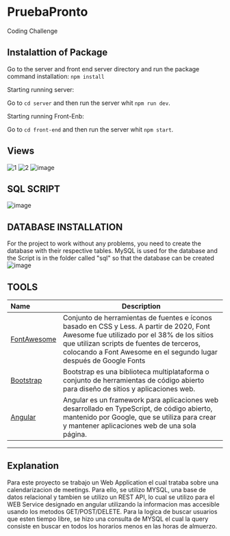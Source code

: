# PruebaPronto
Coding Challenge

## Instalattion of Package
Go to the server and front end server directory and run the package command installation: `npm install`

Starting running server:

Go to `cd server` and then run the server whit `npm run dev`.

Starting running Front-Enb:

Go to `cd front-end` and then run the server whit `npm start`.

## Views
![1](https://user-images.githubusercontent.com/23411606/134118600-e06652e8-c123-429c-94ed-1bf7ddbe1e4f.PNG)
![2](https://user-images.githubusercontent.com/23411606/134118603-7626bc18-317d-4804-aecd-5574b786c2d1.PNG)
![image](https://user-images.githubusercontent.com/23411606/135655656-00f9294f-270d-424a-83a0-3219d3b2d9f0.png)


## SQL SCRIPT
![image](https://user-images.githubusercontent.com/23411606/134114494-7aced616-64d5-487e-bce5-856fe5636820.png)

## DATABASE INSTALLATION
For the project to work without any problems, you need to create the database with their respective tables. MySQL is used for the database and the Script is in the folder called "sql" so that the database can be created
![image](https://user-images.githubusercontent.com/23411606/135655209-fc367bc7-a2db-4a11-849f-a81fe8c1ec6c.png)


## TOOLS
 Name | Description |
:-----| ------------|
 [FontAwesome](http://fontawesome.io/) | Conjunto de herramientas de fuentes e íconos basado en CSS y Less. A partir de 2020, Font Awesome fue utilizado por el 38% de los sitios que utilizan scripts de fuentes de terceros, colocando a Font Awesome en el segundo lugar después de Google Fonts
 [Bootstrap](http://getbootstrap.com)  | Bootstrap es una biblioteca multiplataforma o conjunto de herramientas de código abierto para diseño de sitios y aplicaciones web.
 [Angular](https://angular.io/) |  Angular es un framework para aplicaciones web desarrollado en TypeScript, de código abierto, mantenido por Google, que se utiliza para crear y mantener aplicaciones web de una sola página.
---
## Explanation 
Para este proyecto se trabajo un Web Application el cual trataba sobre una calendarizacion de meetings. Para ello, se utilizo MYSQL, una base de datos relacional y tambien se utilizo un REST API, lo cual se utilizo para el WEB Service designado en angular utilizando la informacion mas accesible usando los metodos GET/POST/DELETE. Para la logica de buscar usuarios que esten tiempo libre, se hizo una consulta de MYSQL el cual la query consiste en buscar en todos los horarios menos en las horas de almuerzo.
